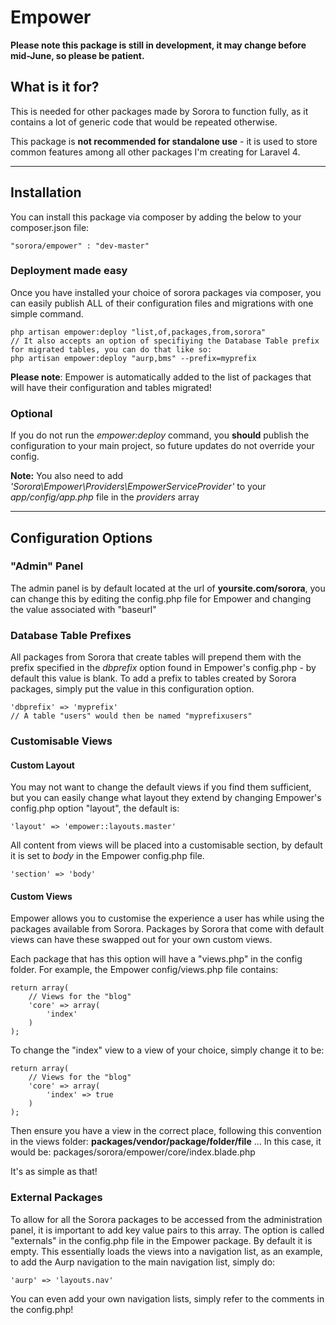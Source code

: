 Empower
=======

**Please note this package is still in development, it may change before mid-June, so please be patient.**

## What is it for?

This is needed for other packages made by Sorora to function fully, as it contains a lot of generic code that would be repeated otherwise.

This package is **not recommended for standalone use** - it is used to store common features among all other packages I'm creating for Laravel 4.

----

## Installation

You can install this package via composer by adding the below to your composer.json file:

    "sorora/empower" : "dev-master"

### Deployment made easy

Once you have installed your choice of sorora packages via composer, you can easily publish ALL of their configuration files and migrations with one simple command.

    php artisan empower:deploy "list,of,packages,from,sorora"
    // It also accepts an option of specifiying the Database Table prefix for migrated tables, you can do that like so:
    php artisan empower:deploy "aurp,bms" --prefix=myprefix

**Please note**: Empower is automatically added to the list of packages that will have their configuration and tables migrated!

### Optional

If you do not run the *empower:deploy* command, you **should** publish the configuration to your main project, so future updates do not override your config.

**Note:** You also need to add *'Sorora\Empower\Providers\EmpowerServiceProvider'* to your *app/config/app.php* file in the *providers* array

----

## Configuration Options

### "Admin" Panel

The admin panel is by default located at the url of **yoursite.com/sorora**, you can change this by editing the config.php file for Empower and changing the value associated with "baseurl"

### Database Table Prefixes

All packages from Sorora that create tables will prepend them with the prefix specified in the *dbprefix* option found in Empower's config.php - by default this value is blank. To add a prefix to tables created by Sorora packages, simply put the value in this configuration option.

    'dbprefix' => 'myprefix'
    // A table "users" would then be named "myprefixusers"

### Customisable Views

#### Custom Layout

You may not want to change the default views if you find them sufficient, but you can easily change what layout they extend by changing Empower's config.php option "layout", the default is:

    'layout' => 'empower::layouts.master'

All content from views will be placed into a customisable section, by default it is set to *body* in the Empower config.php file.

    'section' => 'body'

#### Custom Views

Empower allows you to customise the experience a user has while using the packages available from Sorora. Packages by Sorora that come with default views can have these swapped out for your own custom views.

Each package that has this option will have a "views.php" in the config folder. For example, the Empower config/views.php file contains:

    return array(
        // Views for the "blog"
        'core' => array(
            'index'
        )
    );

To change the "index" view to a view of your choice, simply change it to be:

    return array(
        // Views for the "blog"
        'core' => array(
            'index' => true
        )
    );

Then ensure you have a view in the correct place, following this convention in the views folder: **packages/vendor/package/folder/file** ... In this case, it would be: packages/sorora/empower/core/index.blade.php

It's as simple as that!

### External Packages

To allow for all the Sorora packages to be accessed from the administration panel, it is important to add key value pairs to this array. The option is called "externals" in the config.php file in the Empower package. By default it is empty. This essentially loads the views into a navigation list, as an example, to add the Aurp navigation to the main navigation list, simply do:

    'aurp' => 'layouts.nav'

You can even add your own navigation lists, simply refer to the comments in the config.php!